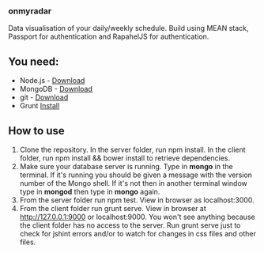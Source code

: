 ### onmyradar

Data visualisation of your daily/weekly schedule. Build using MEAN stack, Passport for authentication and RapahelJS for authentication.

## You need:
  - Node.js - [Download](https://nodejs.org/en/)
  - MongoDB - [Download](https://www.mongodb.org/)
  - git - [Download](https://git-scm.com/)
  - Grunt [Install](http://gruntjs.com/)

## How to use

1. Clone the repository. In the server folder, run npm install. In the client folder, run npm install && bower install to retrieve dependencies. 
2. Make sure your database server is running. Type in **mongo** in the terminal. If it's running you should be given a message with the version number of the Mongo shell. If it's not then in another terminal window type in **mongod** then type in **mongo** again.
3. From the server folder run npm test. View in browser as localhost:3000.
4. From the client folder run grunt serve. View in browser at http://127.0.0.1:9000 or localhost:9000. You won't see anything because the client folder has no access to the server. Run grunt serve just to check for jshint errors and/or to watch for changes in css files and other files.
